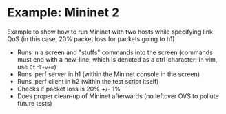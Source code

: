 # Example: Mininet 2
Example to show how to run Mininet with two hosts while specifying link QoS (in this case, 20% packet loss for packets going to h1)
  * Runs in a screen and "stuffs" commands into the screen (commands must end with a new-line, which is denoted as a ctrl-character; in vim, use `Ctrl+v+m`)
  * Runs iperf server in h1 (within the Mininet console in the screen)
  * Runs iperf client in h2 (within the test script itself)
  * Checks if packet loss is 20% +/- 1%
  * Does proper clean-up of Mininet afterwards (no leftover OVS to pollute future tests)

